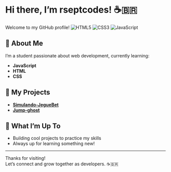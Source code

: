 # Hi there, I’m rseptcodes! ☕🇧🇷

Welcome to my GitHub profile!
![HTML5](https://img.shields.io/badge/-HTML5-E34F26?style=flat&logo=html5&logoColor=white)
![CSS3](https://img.shields.io/badge/-CSS3-1572B6?style=flat&logo=css3&logoColor=white)
![JavaScript](https://img.shields.io/badge/-JavaScript-F7DF1E?style=flat&logo=javascript&logoColor=black)

## 👋 About Me
I’m a student passionate about web development, currently learning:
- **JavaScript**
- **HTML**
- **CSS**

## 🚀 My Projects
- [**Simulando-JegueBet**](https://github.com/rseptcodes/Simulando-JegueBet)
- [**Jump-ghost**](https://github.com/rseptcodes/Jump-ghost)

## 🌱 What I’m Up To
- Building cool projects to practice my skills
- Always up for learning something new!

---

Thanks for visiting!  
Let’s connect and grow together as developers. ☕🇧🇷
